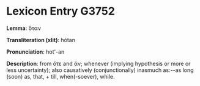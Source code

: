 # Lexicon Entry G3752

**Lemma**: ὅταν

**Transliteration (xlit)**: hótan

**Pronunciation**: hot'-an

**Description**:
from ὅτε and ἄν; whenever (implying hypothesis or more or less uncertainty); also causatively (conjunctionally) inasmuch as:--as long (soon) as, that, + till, when(-soever), while.
